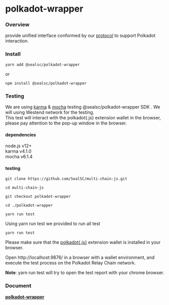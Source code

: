 # polkadot-wrapper

### Overview

provide unified interface conformed by our [protocol](https://github.com/SealSC/multi-chain-js/tree/main/protocol) to support Polkadot interaction.

### Install

```
yarn add @sealsc/polkadot-wrapper
```
 or 
```
npm install @sealsc/polkadot-wrapper
```    

### Testing
We are using [karma](http://karma-runner.github.io/6.3/intro/configuration.html) & [mocha](https://mochajs.org/) testing @sealsc/polkadot-wrapper SDK .
We will using Westend network for the testing.  
This test will interact with the polkadot{.js} extension wallet in the browser, please pay attention to the pop-up window in the browser.  

#### dependencies
node.js v12+   
karma v4.1.0   
mocha v6.1.4   

#### testing

```
git clone https://github.com/SealSC/multi-chain-js.git

cd multi-chain-js

git checkout polkadot-wrapper

cd ./polkadot-wrapper

yarn run test

```  

Using yarn run test we provided to run all test
```
yarn run test
```
Please make sure that the [polkadot{.js}](https://chrome.google.com/webstore/detail/polkadot%7Bjs%7D-extension/mopnmbcafieddcagagdcbnhejhlodfdd) extension wallet is installed in your browser.    

Open http://localhost:9876/ in a browser with a wallet environment, and execute the test process on the Polkadot Relay Chain network. 

**Note**: yarn run test will try to open the test report with your chrome browser.

### Document

**[polkadot-wrapper](https://multi-chain-js-doc.seor.io/en/polkadot/)**  

